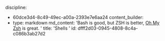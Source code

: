 discipline:
  - 60dce3d4-8c49-49ec-a00a-2393e7e6aa24
content_builder:
  - 
    type: markdown
    md_content: 'Bash is good, but ZSH is better, [Oh My Zsh](https://github.com/robbyrussell/oh-my-zsh) is great. '
title: 'Shells '
id: dfff2d03-0945-4808-8c4a-c086b3ab27d2
